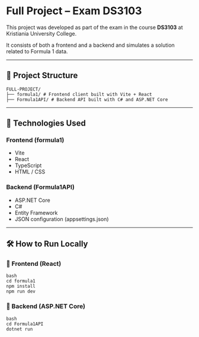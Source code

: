 # Full Project – Exam DS3103

This project was developed as part of the exam in the course **DS3103** at Kristiania University College.

It consists of both a frontend and a backend and simulates a solution related to Formula 1 data.

---

## 📁 Project Structure
```
FULL-PROJECT/
├── formula1/ # Frontend client built with Vite + React
├── Formula1API/ # Backend API built with C# and ASP.NET Core
```
---

## 🚀 Technologies Used

### Frontend (formula1)
- Vite
- React
- TypeScript
- HTML / CSS

### Backend (Formula1API)
- ASP.NET Core
- C#
- Entity Framework
- JSON configuration (appsettings.json)

---

## 🛠️ How to Run Locally

### 🔹 Frontend (React)
```
bash
cd formula1
npm install
npm run dev
```

### 🔹 Backend (ASP.NET Core)
```
bash
cd Formula1API
dotnet run
```
